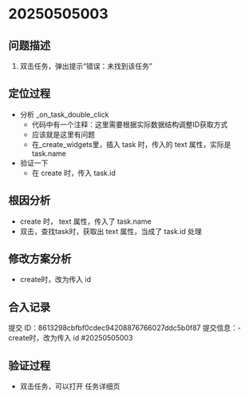 # 20250505003

## 问题描述
1. 双击任务，弹出提示“错误：未找到该任务”

## 定位过程
- 分析 _on_task_double_click
    - 代码中有一个注释：这里需要根据实际数据结构调整ID获取方式
    - 应该就是这里有问题
    - 在_create_widgets里，插入 task 时，传入的 text 属性，实际是task.name
- 验证一下
    - 在 create 时，传入 task.id

## 根因分析
- create 时， text 属性，传入了 task.name
- 双击，查找task时，获取出 text 属性，当成了 task.id 处理

## 修改方案分析
- create时，改为传入 id

## 合入记录
提交 ID：8613298cbfbf0cdec94208876766027ddc5b0f87
提交信息：- create时，改为传入 id
#20250505003

## 验证过程
- 双击任务，可以打开 任务详细页